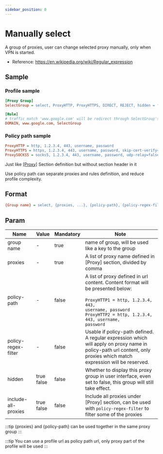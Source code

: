 ```yaml
---
sidebar_position: 0
---
```


# Manually select

A group of proxies, user can change selected proxy manually, only when VPN is started.

- Reference: https://en.wikipedia.org/wiki/Regular_expression

## Sample

### Profile sample

```ini
[Proxy Group]
SelectGroup = select, ProxyHTTP, ProxyHTTPS, DIRECT, REJECT, hidden = false

[Rule]
# traffic match 'www.google.com' will be redirect through SelectGroup's selected proxy
DOMAIN, www.google.com, SelectGroup
```

### Policy path sample

```ini
ProxyHTTP = http, 1.2.3.4, 443, username, password
ProxyHTTPS = https, 1.2.3.4, 443, username, password, skip-cert-verify=true, sni=www.google.com
ProxySOCKS5 = socks5, 1.2.3.4, 443, username, password, udp-relay=false
```

Just like [[Proxy]](/docs/profile-format/proxy) Section definition but without section header in it

Use policy path can separate proxies and rules definition, and reduce profile complexity.

## Format

```ini
{Group name} = select, {proxies, ...}, {policy-path}, {policy-regex-filter}, hidden = {hidden}, include-all-proxies = {include-all-proxies}
```

## Param

| Name                | Value          | Mandatory | Note                                                                                                                                                                                                              |
|---------------------|----------------|-----------|-------------------------------------------------------------------------------------------------------------------------------------------------------------------------------------------------------------------|
| group name          | -              | true      | name of group, will be used like a key to the group                                                                                                                                                               |
| proxies             | -              | true      | A list of proxy name defined in [Proxy] section, divided by comma                                                                                                                                                 |
| policy-path         | -              | false     | A list of proxy defined in url content. Content format will be presented below:<br/><br/><code>ProxyHTTP1 = http, 1.2.3.4, 443, username, password<br/>ProxyHTTP2 = http, 1.2.3.4, 443, username, password</code> |
| policy-regex-filter | -              | false     | Usable if policy-path defined.<br/>A regular expression which will apply on proxy name in policy-path url content, only proxies which match expression will be reserved.                                          |
| hidden              | true<br/>false | false     | Whether to display this proxy group in user interface, even set to false, this group will still take effect.                                                                                                      |
| include-all-proxies | true<br/>false | false     | Include all proxies under [Proxy] section, can be used with `policy-regex-filter` to filter some of the proxies                                                                                                   |


:::tip
{proxies} and {policy-path} can be used together in the same proxy group
:::

:::tip
You can use a profile url as policy path url, only proxy part of the profile will be used
:::
